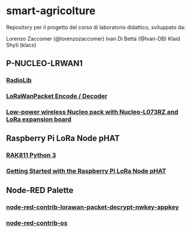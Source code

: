 # smart-agricolture
Repository per il progetto del corso di laboratorio didattico, 
sviluppato da:

Lorenzo Zaccomer (@lorenzozaccomer)
Ivan Di Betta (@Ivan-DB)
Klaid Shyti (klacs)



## P-NUCLEO-LRWAN1
### [RadioLib](https://github.com/jgromes/RadioLib)
### [LoRaWanPacket Encode / Decoder](https://github.com/ricaun/LoRaWanPacket)
### [Low-power wireless Nucleo pack with Nucleo-L073RZ and LoRa expansion board](https://www.st.com/en/evaluation-tools/p-nucleo-lrwan1.html)


## Raspberry Pi LoRa Node pHAT
### [RAK811 Python 3](https://github.com/AmedeeBulle/pyrak811)
### [Getting Started with the Raspberry Pi LoRa Node pHAT](https://learn.pi-supply.com/make/getting-started-with-the-raspberry-pi-lora-node-phat/)


## Node-RED Palette
### [node-red-contrib-lorawan-packet-decrypt-nwkey-appkey](https://flows.nodered.org/node/node-red-contrib-lorawan-packet-decrypt-nwkey-appkey)
### [node-red-contrib-os](https://flows.nodered.org/node/node-red-contrib-os)
